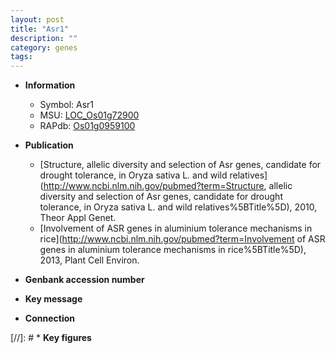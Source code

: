 ```yaml
---
layout: post
title: "Asr1"
description: ""
category: genes
tags: 
---
```


* **Information**  
    + Symbol: Asr1  
    + MSU: [LOC_Os01g72900](http://rice.uga.edu/cgi-bin/ORF_infopage.cgi?orf=LOC_Os01g72900)  
    + RAPdb: [Os01g0959100](http://rapdb.dna.affrc.go.jp/viewer/gbrowse_details/irgsp1?name=Os01g0959100)  

* **Publication**  
    + [Structure, allelic diversity and selection of Asr genes, candidate for drought tolerance, in Oryza sativa L. and wild relatives](http://www.ncbi.nlm.nih.gov/pubmed?term=Structure, allelic diversity and selection of Asr genes, candidate for drought tolerance, in Oryza sativa L. and wild relatives%5BTitle%5D), 2010, Theor Appl Genet.
    + [Involvement of ASR genes in aluminium tolerance mechanisms in rice](http://www.ncbi.nlm.nih.gov/pubmed?term=Involvement of ASR genes in aluminium tolerance mechanisms in rice%5BTitle%5D), 2013, Plant Cell Environ.

* **Genbank accession number**  

* **Key message**  

* **Connection**  

[//]: # * **Key figures**  


